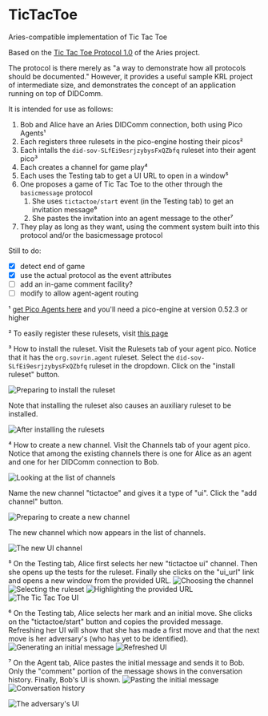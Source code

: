 # TicTacToe
Aries-compatible implementation of Tic Tac Toe

Based on the [Tic Tac Toe Protocol 1.0](https://github.com/hyperledger/aries-rfcs/blob/master/concepts/0003-protocols/tictactoe/README.md) of the Aries project.

The protocol is there merely as "a way to demonstrate how all protocols should be documented." 
However, it provides a useful sample KRL project of intermediate size, 
and demonstrates the concept of an application running on top of DIDComm.

It is intended for use as follows:

1. Bob and Alice have an Aries DIDComm connection, both using Pico Agents¹
1. Each registers three rulesets in the pico-engine hosting their picos²
1. Each intalls the `did-sov-SLfEi9esrjzybysFxQZbfq` ruleset into their agent pico³
1. Each creates a channel for game play⁴
1. Each uses the Testing tab to get a UI URL to open in a window⁵
1. One proposes a game of Tic Tac Toe to the other through the `basicmessage` protocol
    1. She uses `tictactoe/start` event (in the Testing tab) to get an invitation message⁶
    1. She pastes the invitation into an agent message to the other⁷
1. They play as long as they want, using the comment system built into this protocol and/or the basicmessage protocol


Still to do:

- [x] detect end of game
- [x] use the actual protocol as the event attributes
- [ ] add an in-game comment facility?
- [ ] modify to allow agent-agent routing

¹ [get Pico Agents here](https://github.com/Picolab/G2S) and you'll need a pico-engine at version 0.52.3 or higher

² To easily register these rulesets, visit [this page](https://picolab.github.io/TicTacToe/rids.html)

³ How to install the ruleset. 
Visit the Rulesets tab of your agent pico. 
Notice that it has the `org.sovrin.agent` ruleset.
Select the `did-sov-SLfEi9esrjzybysFxQZbfq` ruleset in the dropdown. 
Click on the "install ruleset" button.

![Preparing to install the ruleset](https://picolab.github.io/TicTacToe/images/Step3a.png)

Note that installing the ruleset also causes an auxiliary ruleset to be installed.

![After installing the rulesets](https://picolab.github.io/TicTacToe/images/Step3b.png)

⁴ How to create a new channel.
Visit the Channels tab of your agent pico.
Notice that among the existing channels there is one for Alice as an agent and one for her DIDComm connection to Bob.

![Looking at the list of channels](https://picolab.github.io/TicTacToe/images/Step4a.png)

Name the new channel "tictactoe" and gives it a type of "ui".
Click the "add channel" button.

![Preparing to create a new channel](https://picolab.github.io/TicTacToe/images/Step4b.png)

The new channel which now appears in the list of channels.

![The new UI channel](https://picolab.github.io/TicTacToe/images/Step4c.png)

⁵ On the Testing tab, Alice first selects her new "tictactoe ui" channel. 
Then she opens up the tests for the ruleset. 
Finally she clicks on the "ui_url" link and opens a new window from the provided URL.
![Choosing the channel](https://github.com/Picolab/TicTacToe/blob/master/images/Step5a.png)
![Selecting the ruleset](https://github.com/Picolab/TicTacToe/blob/master/images/Step5b.png)
![Highlighting the provided URL](https://github.com/Picolab/TicTacToe/blob/master/images/Step5c.png)
![The Tic Tac Toe UI](https://github.com/Picolab/TicTacToe/blob/master/images/Step5d.png)

⁶ On the Testing tab, Alice selects her mark and an initial move.
She clicks on the "tictactoe/start" button and copies the provided message.
Refreshing her UI will show that she has made a first move and that the next move is her adversary's
(who has yet to be identified).
![Generating an initial message](https://github.com/Picolab/TicTacToe/blob/master/images/Step6.png)
![Refreshed UI](https://github.com/Picolab/TicTacToe/blob/master/images/Step6b.png)

⁷ On the Agent tab, Alice pastes the initial message and sends it to Bob.
Only the "comment" portion of the message shows in the conversation history.
Finally, Bob's UI is shown.
![Pasting the initial message](https://github.com/Picolab/TicTacToe/blob/master/images/Step7.png)
![Conversation history](https://github.com/Picolab/TicTacToe/blob/master/images/Step7b.png)

![The adversary's UI](https://github.com/Picolab/TicTacToe/blob/master/images/Step7c.png)

